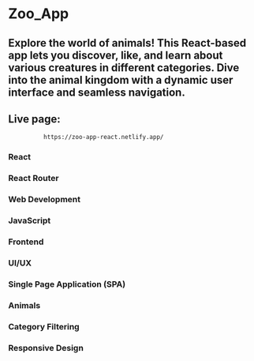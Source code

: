 # Zoo_App

## Explore the world of animals! This React-based app lets you discover, like, and learn about various creatures in different categories. Dive into the animal kingdom with a dynamic user interface and seamless navigation.

## Live page: 
              https://zoo-app-react.netlify.app/
### React
### React Router
### Web Development
### JavaScript
### Frontend
### UI/UX
### Single Page Application (SPA)
### Animals
### Category Filtering
### Responsive Design
